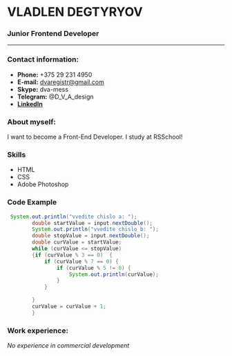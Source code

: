 # VLADLEN DEGTYRYOV
### Junior Frontend Developer
***
### Contact information:

+ **Phone:** +375 29 231 4950
+ **E-mail:** dvaregistr@gmail.com
+ **Skype:** dva-mess 
+ **Telegram:** @D_V_A_design
+ [**LinkedIn**](www.linkedin.com/in/vladilen-degtyaryov-0941aa123)
### About myself:
I want to become a Front-End Developer. I study at RSSchool!

### Skills
+ HTML
+ CSS
+ Adobe Photoshop

### Code Example
```Java
 System.out.println("vvedite chislo a: ");
		double startValue = input.nextDouble();
		System.out.println("vvedite chislo b: ");
		double stopValue = input.nextDouble();
		double curValue = startValue;
		while (curValue <= stopValue)
		{if (curValue % 3 == 0)  {
			if (curValue % 7 == 0) {
				if (curValue % 5 != 0) {
					System.out.println(curValue);
				}
			}
			 
		}
		curValue = curValue + 1;
		}
```

### Work experience:
*No experience in commercial development*